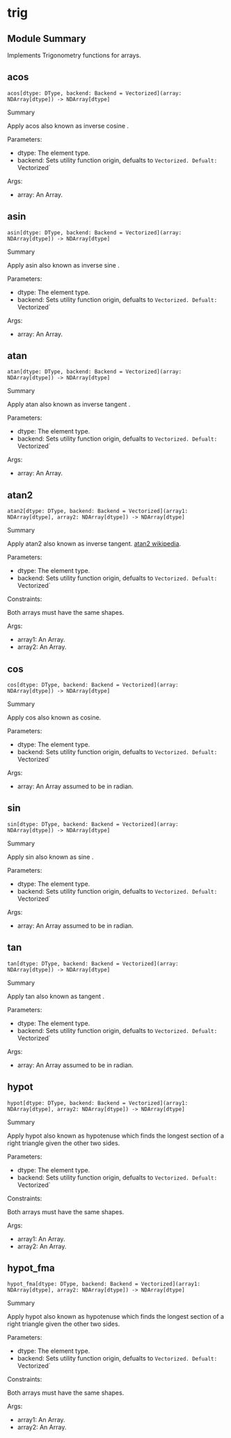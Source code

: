 



# trig

##  Module Summary
  
Implements Trigonometry functions for arrays.
## acos


```Mojo
acos[dtype: DType, backend: Backend = Vectorized](array: NDArray[dtype]) -> NDArray[dtype]
```  
Summary  
  
Apply acos also known as inverse cosine .  
  
Parameters:  

- dtype: The element type.
- backend: Sets utility function origin, defualts to `Vectorized. Defualt: `Vectorized`
  
Args:  

- array: An Array.

## asin


```Mojo
asin[dtype: DType, backend: Backend = Vectorized](array: NDArray[dtype]) -> NDArray[dtype]
```  
Summary  
  
Apply asin also known as inverse sine .  
  
Parameters:  

- dtype: The element type.
- backend: Sets utility function origin, defualts to `Vectorized. Defualt: `Vectorized`
  
Args:  

- array: An Array.

## atan


```Mojo
atan[dtype: DType, backend: Backend = Vectorized](array: NDArray[dtype]) -> NDArray[dtype]
```  
Summary  
  
Apply atan also known as inverse tangent .  
  
Parameters:  

- dtype: The element type.
- backend: Sets utility function origin, defualts to `Vectorized. Defualt: `Vectorized`
  
Args:  

- array: An Array.

## atan2


```Mojo
atan2[dtype: DType, backend: Backend = Vectorized](array1: NDArray[dtype], array2: NDArray[dtype]) -> NDArray[dtype]
```  
Summary  
  
Apply atan2 also known as inverse tangent. [atan2 wikipedia](https://en.wikipedia.org/wiki/Atan2).  
  
Parameters:  

- dtype: The element type.
- backend: Sets utility function origin, defualts to `Vectorized. Defualt: `Vectorized`
  
Constraints:

Both arrays must have the same shapes.  
  
Args:  

- array1: An Array.
- array2: An Array.

## cos


```Mojo
cos[dtype: DType, backend: Backend = Vectorized](array: NDArray[dtype]) -> NDArray[dtype]
```  
Summary  
  
Apply cos also known as cosine.  
  
Parameters:  

- dtype: The element type.
- backend: Sets utility function origin, defualts to `Vectorized. Defualt: `Vectorized`
  
Args:  

- array: An Array assumed to be in radian.

## sin


```Mojo
sin[dtype: DType, backend: Backend = Vectorized](array: NDArray[dtype]) -> NDArray[dtype]
```  
Summary  
  
Apply sin also known as sine .  
  
Parameters:  

- dtype: The element type.
- backend: Sets utility function origin, defualts to `Vectorized. Defualt: `Vectorized`
  
Args:  

- array: An Array assumed to be in radian.

## tan


```Mojo
tan[dtype: DType, backend: Backend = Vectorized](array: NDArray[dtype]) -> NDArray[dtype]
```  
Summary  
  
Apply tan also known as tangent .  
  
Parameters:  

- dtype: The element type.
- backend: Sets utility function origin, defualts to `Vectorized. Defualt: `Vectorized`
  
Args:  

- array: An Array assumed to be in radian.

## hypot


```Mojo
hypot[dtype: DType, backend: Backend = Vectorized](array1: NDArray[dtype], array2: NDArray[dtype]) -> NDArray[dtype]
```  
Summary  
  
Apply hypot also known as hypotenuse which finds the longest section of a right triangle given the other two sides.  
  
Parameters:  

- dtype: The element type.
- backend: Sets utility function origin, defualts to `Vectorized. Defualt: `Vectorized`
  
Constraints:

Both arrays must have the same shapes.  
  
Args:  

- array1: An Array.
- array2: An Array.

## hypot_fma


```Mojo
hypot_fma[dtype: DType, backend: Backend = Vectorized](array1: NDArray[dtype], array2: NDArray[dtype]) -> NDArray[dtype]
```  
Summary  
  
Apply hypot also known as hypotenuse which finds the longest section of a right triangle given the other two sides.  
  
Parameters:  

- dtype: The element type.
- backend: Sets utility function origin, defualts to `Vectorized. Defualt: `Vectorized`
  
Constraints:

Both arrays must have the same shapes.  
  
Args:  

- array1: An Array.
- array2: An Array.
